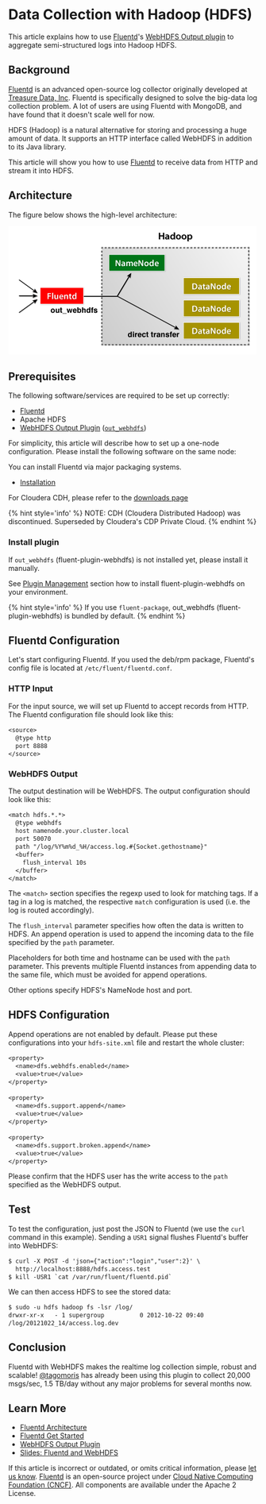 # Data Collection with Hadoop \(HDFS\)

This article explains how to use [Fluentd](http://fluentd.org/)'s [WebHDFS Output plugin](http://github.com/fluent/fluent-plugin-webhdfs/) to aggregate semi-structured logs into Hadoop HDFS.

## Background

[Fluentd](http://fluentd.org/) is an advanced open-source log collector originally developed at [Treasure Data, Inc](http://www.treasuredata.com/). Fluentd is specifically designed to solve the big-data log collection problem. A lot of users are using Fluentd with MongoDB, and have found that it doesn't scale well for now.

HDFS \(Hadoop\) is a natural alternative for storing and processing a huge amount of data. It supports an HTTP interface called WebHDFS in addition to its Java library.

This article will show you how to use [Fluentd](http://fluentd.org/) to receive data from HTTP and stream it into HDFS.

## Architecture

The figure below shows the high-level architecture:

![HTTP-to-HDFS Overview](../.gitbook/assets/http-to-hdfs.png)

## Prerequisites

The following software/services are required to be set up correctly:

* [Fluentd](https://www.fluentd.org/)
* Apache HDFS
* [WebHDFS Output Plugin](https://github.com/fluent/fluent-plugin-webhdfs/) ([`out_webhdfs`](../output/webhdfs.md))

For simplicity, this article will describe how to set up a one-node configuration. Please install the following software on the same node:

You can install Fluentd via major packaging systems.

* [Installation](../installation/)

For Cloudera CDH, please refer to the [downloads page](https://www.cloudera.com/downloads.html)

{% hint style='info' %}
NOTE: CDH (Cloudera Distributed Hadoop) was discontinued. Superseded by Cloudera's CDP Private Cloud.
{% endhint %}


### Install plugin

If `out_webhdfs` (fluent-plugin-webhdfs) is not installed yet, please install it manually.

See [Plugin Management](../installation/post-installation-guide#plugin-management) section how to install fluent-plugin-webhdfs on your environment.

{% hint style='info' %}
If you use `fluent-package`, out_webhdfs (fluent-plugin-webhdfs) is bundled by default.
{% endhint %}

## Fluentd Configuration

Let's start configuring Fluentd. If you used the deb/rpm package, Fluentd's config file is located at `/etc/fluent/fluentd.conf`.

### HTTP Input

For the input source, we will set up Fluentd to accept records from HTTP. The Fluentd configuration file should look like this:

```text
<source>
  @type http
  port 8888
</source>
```

### WebHDFS Output

The output destination will be WebHDFS. The output configuration should look like this:

```text
<match hdfs.*.*>
  @type webhdfs
  host namenode.your.cluster.local
  port 50070
  path "/log/%Y%m%d_%H/access.log.#{Socket.gethostname}"
  <buffer>
    flush_interval 10s
  </buffer>
</match>
```

The `<match>` section specifies the regexp used to look for matching tags. If a tag in a log is matched, the respective `match` configuration is used \(i.e. the log is routed accordingly\).

The `flush_interval` parameter specifies how often the data is written to HDFS. An append operation is used to append the incoming data to the file specified by the `path` parameter.

Placeholders for both time and hostname can be used with the `path` parameter. This prevents multiple Fluentd instances from appending data to the same file, which must be avoided for append operations.

Other options specify HDFS's NameNode host and port.

## HDFS Configuration

Append operations are not enabled by default. Please put these configurations into your `hdfs-site.xml` file and restart the whole cluster:

```text
<property>
  <name>dfs.webhdfs.enabled</name>
  <value>true</value>
</property>

<property>
  <name>dfs.support.append</name>
  <value>true</value>
</property>

<property>
  <name>dfs.support.broken.append</name>
  <value>true</value>
</property>
```

Please confirm that the HDFS user has the write access to the `path` specified as the WebHDFS output.

## Test

To test the configuration, just post the JSON to Fluentd \(we use the `curl` command in this example\). Sending a `USR1` signal flushes Fluentd's buffer into WebHDFS:

```text
$ curl -X POST -d 'json={"action":"login","user":2}' \
  http://localhost:8888/hdfs.access.test
$ kill -USR1 `cat /var/run/fluent/fluentd.pid`
```

We can then access HDFS to see the stored data:

```text
$ sudo -u hdfs hadoop fs -lsr /log/
drwxr-xr-x   - 1 supergroup          0 2012-10-22 09:40 /log/20121022_14/access.log.dev
```

## Conclusion

Fluentd with WebHDFS makes the realtime log collection simple, robust and scalable! [@tagomoris](http://github.com/tagomoris) has already been using this plugin to collect 20,000 msgs/sec, 1.5 TB/day without any major problems for several months now.

## Learn More

* [Fluentd Architecture](https://www.fluentd.org/architecture)
* [Fluentd Get Started](../quickstart/)
* [WebHDFS Output Plugin](../output/webhdfs.md)
* [Slides: Fluentd and WebHDFS](http://www.slideshare.net/tagomoris/fluentd-and-webhdfs)

If this article is incorrect or outdated, or omits critical information, please [let us know](https://github.com/fluent/fluentd-docs-gitbook/issues?state=open). [Fluentd](http://www.fluentd.org/) is an open-source project under [Cloud Native Computing Foundation \(CNCF\)](https://cncf.io/). All components are available under the Apache 2 License.

